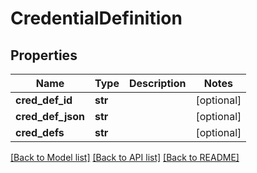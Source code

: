 # CredentialDefinition

## Properties
Name | Type | Description | Notes
------------ | ------------- | ------------- | -------------
**cred_def_id** | **str** |  | [optional] 
**cred_def_json** | **str** |  | [optional] 
**cred_defs** | **str** |  | [optional] 

[[Back to Model list]](../README.md#documentation-for-models) [[Back to API list]](../README.md#documentation-for-api-endpoints) [[Back to README]](../README.md)



